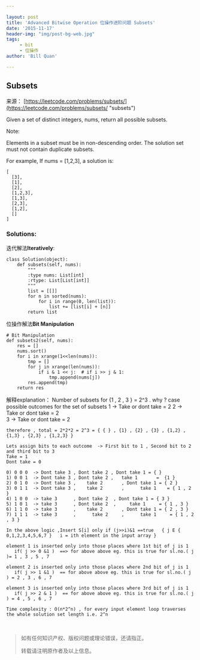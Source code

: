 ```yaml
---

layout: post
title: 'Advanced Bitwise Operation 位操作进阶问题 Subsets'
date: '2015-11-17'
header-img: "img/post-bg-web.jpg"
tags:
     - bit
     - 位操作
author: 'Bill Quan'

---
```


## Subsets

来源： [https://leetcode.com/problems/subsets/](https://leetcode.com/problems/subsets/ "subsets")

Given a set of distinct integers, nums, return all possible subsets.

Note:

Elements in a subset must be in non-descending order.
The solution set must not contain duplicate subsets.

For example,
If nums = [1,2,3], a solution is:

	[
	  [3],
	  [1],
	  [2],
	  [1,2,3],
	  [1,3],
	  [2,3],
	  [1,2],
	  []
	]

### Solutions:

迭代解法**Iteratively**:

	class Solution(object):
	    def subsets(self, nums):
	        """
	        :type nums: List[int]
	        :rtype: List[List[int]]
	        """
	        list = [[]]
	        for n in sorted(nums):
	            for i in range(0, len(list)):
	                list += [list[i] + [n]]
	        return list

位操作解法**Bit Manipulation**    

	# Bit Manipulation    
	def subsets2(self, nums):
	    res = []
	    nums.sort()
	    for i in xrange(1<<len(nums)):
	        tmp = []
	        for j in xrange(len(nums)):
	            if i & 1 << j:  # if i >> j & 1:
	                tmp.append(nums[j])
	        res.append(tmp)
	    return res

解释explanation：
	Number of subsets for {1 , 2 , 3 } = 2^3 .
	 why ? 
	case    possible outcomes for the set of subsets
	  1   ->          Take or dont take = 2 
	  2   ->          Take or dont take = 2  
	  3   ->          Take or dont take = 2 
	
	therefore , total = 2*2*2 = 2^3 = { { } , {1} , {2} , {3} , {1,2} , {1,3} , {2,3} , {1,2,3} }
	
	Lets assign bits to each outcome  -> First bit to 1 , Second bit to 2 and third bit to 3
	Take = 1
	Dont take = 0
	
	0) 0 0 0  -> Dont take 3 , Dont take 2 , Dont take 1 = { } 
	1) 0 0 1  -> Dont take 3 , Dont take 2 ,   take 1       =  {1 } 
	2) 0 1 0  -> Dont take 3 ,    take 2       , Dont take 1 = { 2 } 
	3) 0 1 1  -> Dont take 3 ,    take 2       ,      take 1    = { 1 , 2 } 
	4) 1 0 0  -> take 3      , Dont take 2  , Dont take 1 = { 3 } 
	5) 1 0 1  -> take 3      , Dont take 2  ,     take 1     = { 1 , 3 } 
	6) 1 1 0  -> take 3      ,    take 2       , Dont take 1 = { 2 , 3 } 
	7) 1 1 1  -> take 3      ,      take 2     ,      take 1     = { 1 , 2 , 3 } 
	
	In the above logic ,Insert S[i] only if (j>>i)&1 ==true   { j E { 0,1,2,3,4,5,6,7 }   i = ith element in the input array }
	
	element 1 is inserted only into those places where 1st bit of j is 1 
	   if( j >> 0 &1 )  ==> for above above eg. this is true for sl.no.( j )= 1 , 3 , 5 , 7 
	
	element 2 is inserted only into those places where 2nd bit of j is 1 
	   if( j >> 1 &1 )  == for above above eg. this is true for sl.no.( j ) = 2 , 3 , 6 , 7
	
	element 3 is inserted only into those places where 3rd bit of j is 1 
	   if( j >> 2 & 1 )  == for above above eg. this is true for sl.no.( j ) = 4 , 5 , 6 , 7 
	
	Time complexity : O(n*2^n) , for every input element loop traverses the whole solution set length i.e. 2^n



<br>

> 如有任何知识产权、版权问题或理论错误，还请指正。
>
> 转载请注明原作者及以上信息。

